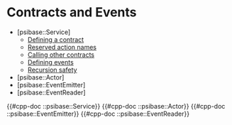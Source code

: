 # Contracts and Events

- [psibase::Service]
  - [Defining a contract](#defining-a-contract)
  - [Reserved action names](#reserved-action-names)
  - [Calling other contracts](#calling-other-contracts)
  - [Defining events](#defining-events)
  - [Recursion safety](#recursion-safety)
- [psibase::Actor]
- [psibase::EventEmitter]
- [psibase::EventReader]

{{#cpp-doc ::psibase::Service}}
{{#cpp-doc ::psibase::Actor}}
{{#cpp-doc ::psibase::EventEmitter}}
{{#cpp-doc ::psibase::EventReader}}
